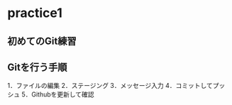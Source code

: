 # practice1

## 初めてのGit練習
## Gitを行う手順
  1．ファイルの編集
  2．ステージング
  3．メッセージ入力
  4．コミットしてプッシュ
  5．Githubを更新して確認
